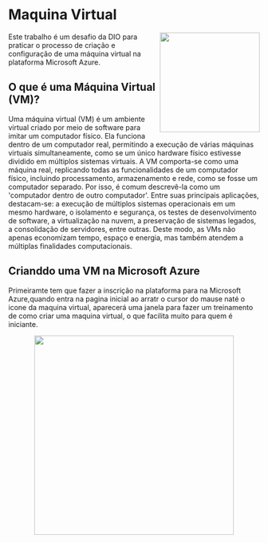 # Maquina Virtual
<img align="right" height="200" src="https://encrypted-tbn0.gstatic.com/images?q=tbn:ANd9GcTBqt_P4TlhuvChBf9ERGgpe1Qj5EJFdnuAXg&s">

Este trabalho é um desafio da DIO para praticar o processo de criação e configuração de uma máquina virtual na plataforma Microsoft Azure.


## O que é uma Máquina Virtual (VM)?
Uma máquina virtual (VM) é um ambiente virtual criado por meio de software para imitar um computador físico. Ela funciona dentro de um computador real, permitindo a execução de várias máquinas virtuais simultaneamente, como se um único hardware físico estivesse dividido em múltiplos sistemas virtuais. A VM comporta-se como uma máquina real, replicando todas as funcionalidades de um computador físico, incluindo processamento, armazenamento e rede, como se fosse um computador separado. Por isso, é comum descrevê-la como um 'computador dentro de outro computador'.
Entre suas principais aplicações, destacam-se: a execução de múltiplos sistemas operacionais em um mesmo hardware, o isolamento e segurança, os testes de desenvolvimento de software, a virtualização na nuvem, a preservação de sistemas legados, a consolidação de servidores, entre outras. Deste modo, as VMs não apenas economizam tempo, espaço e energia, mas também atendem a múltiplas finalidades computacionais.

## Crianddo uma VM na Microsoft Azure
Primeiramte tem que fazer a inscrição na plataforma para na  Microsoft Azure,quando entra na pagina inicial ao arratr o cursor do mause naté o icone da maquina virtual, aparecerá uma janela para fazer um treinamento de como criar uma maquina virtual, o que facilita muito para quem é iniciante.
<center>
  <img height="400" src="https://github.com/user-attachments/assets/33ea137a-793b-42af-8f3f-2d0ca5b553b0">
</center>
